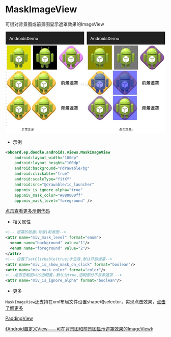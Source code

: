 MaskImageView
======
可很对背景图或前景图显示遮罩效果的ImageView

![01](https://raw.githubusercontent.com/1993hzw/common/master/Androids/maskimageview.jpeg)

* 示例

```xml
<oboard.ep.doodle.androids.views.MaskImageView
    android:layout_width="100dp"
    android:layout_height="100dp"
    android:background="@drawable/bg"
    android:clickable="true"
    android:scaleType="fitXY"
    android:src="@drawable/ic_launcher"
    app:miv_is_ignore_alpha="true"
    app:miv_mask_color="#880000ff"
    app:miv_mask_level="foreground" />
```

[点击查看更多示例代码](https://github.com/1993hzw/Androids/blob/master/AndroidsDemo/res/layout/activity_maskimageview.xml)


* 相关属性

```xml
<!-- 遮罩的层面:背景\前景图-->
<attr name="miv_mask_level" format="enum">
  <enum name="background" value="1"/>
  <enum name="foreground" value="2"/>
</attr>
<!-- 设置了setClickable(true)才生效,默认开启遮罩-->
<attr name="miv_is_show_mask_on_click" format="boolean"/>
<attr name="miv_mask_color" format="color"/>
<!--是否忽略图片的透明度，默认为true,透明部分不显示遮罩 -->
<attr name="miv_is_ignore_alpha" format="boolean"/>
```

* 更多

`MaskImageView`还支持在xml布局文件设置shape和selector，实现点击效果，[点击了解更多](https://github.com/1993hzw/Androids/blob/master/README_SView.md)

[PaddingView](https://github.com/1993hzw/Androids/blob/master/README_PaddingView.md)

[《Android自定义View——可在背景图和前景图显示遮罩效果的ImageView》](http://blog.csdn.net/u012964944/article/details/50560503)